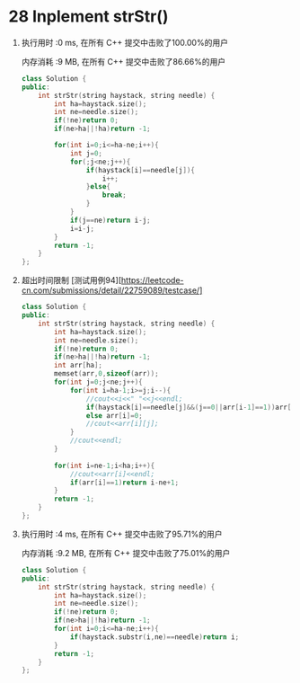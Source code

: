 # 28 Inplement strStr()

1. 执行用时 :0 ms, 在所有 C++ 提交中击败了100.00%的用户

   内存消耗 :9 MB, 在所有 C++ 提交中击败了86.66%的用户

   ```c++
   class Solution {
   public:
       int strStr(string haystack, string needle) {
           int ha=haystack.size();
           int ne=needle.size();
           if(!ne)return 0;
           if(ne>ha||!ha)return -1;
   
           for(int i=0;i<=ha-ne;i++){
               int j=0;
               for(;j<ne;j++){
                   if(haystack[i]==needle[j]){
                       i++;
                   }else{
                       break;
                   }
               }
               if(j==ne)return i-j;
               i=i-j;
           }
           return -1;
       }
   };
   ```

2. 超出时间限制   [测试用例94][https://leetcode-cn.com/submissions/detail/22759089/testcase/]

   ```c++
   class Solution {
   public:
       int strStr(string haystack, string needle) {
           int ha=haystack.size();
           int ne=needle.size();
           if(!ne)return 0;
           if(ne>ha||!ha)return -1;
           int arr[ha];
           memset(arr,0,sizeof(arr));
           for(int j=0;j<ne;j++){
               for(int i=ha-1;i>=j;i--){
                   //cout<<i<<" "<<j<<endl;
                   if(haystack[i]==needle[j]&&(j==0||arr[i-1]==1))arr[i]=1;
                   else arr[i]=0;
                   //cout<<arr[i][j];
               }
               //cout<<endl;
           }
           
           for(int i=ne-1;i<ha;i++){
               //cout<<arr[i]<<endl;
               if(arr[i]==1)return i-ne+1;
           }
           return -1;
       }
   };
   ```

3. 执行用时 :4 ms, 在所有 C++ 提交中击败了95.71%的用户

   内存消耗 :9.2 MB, 在所有 C++ 提交中击败了75.01%的用户

   ```c++
   class Solution {
   public:
       int strStr(string haystack, string needle) {
           int ha=haystack.size();
           int ne=needle.size();
           if(!ne)return 0;
           if(ne>ha||!ha)return -1;
           for(int i=0;i<=ha-ne;i++){
               if(haystack.substr(i,ne)==needle)return i;
           }
           return -1;
       }
   };
   ```

   

